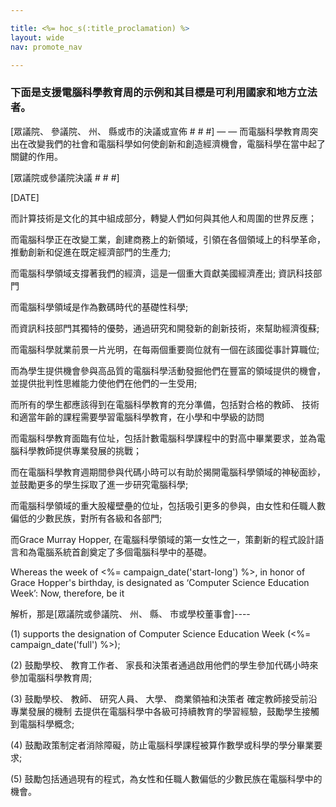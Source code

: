 ```yaml
---

title: <%= hoc_s(:title_proclamation) %>
layout: wide
nav: promote_nav

---
```



### 下面是支援電腦科學教育周的示例和其目標是可利用國家和地方立法者。

  
[眾議院、 參議院、 州、 縣或市的決議或宣佈 # # #] — — 而電腦科學教育周突出在改變我們的社會和電腦科學如何使創新和創造經濟機會，電腦科學在當中起了關鍵的作用。

[眾議院或參議院決議 # # #]

[DATE]

而計算技術是文化的其中組成部分，轉變人們如何與其他人和周圍的世界反應；

而電腦科學正在改變工業，創建商務上的新領域，引領在各個領域上的科學革命，推動創新和促進在既定經濟部門的生產力;

而電腦科學領域支撐著我們的經濟，這是一個重大貢獻美國經濟產出; 資訊科技部門

而電腦科學領域是作為數碼時代的基礎性科學;

而資訊科技部門其獨特的優勢，通過研究和開發新的創新技術，來幫助經濟復蘇;

而電腦科學就業前景一片光明，在每兩個重要崗位就有一個在該國從事計算職位;

而為學生提供機會參與高品質的電腦科學活動發掘他們在豐富的領域提供的機會，並提供批判性思維能力使他們在他們的一生受用;

而所有的學生都應該得到在電腦科學教育的充分準備，包括對合格的教師、 技術和適當年齡的課程需要學習電腦科學教育，在小學和中學級的訪問

而電腦科學教育面臨有位址，包括計數電腦科學課程中的對高中畢業要求，並為電腦科學教師提供專業發展的挑戰；

而在電腦科學教育週期間參與代碼小時可以有助於揭開電腦科學領域的神秘面紗，並鼓勵更多的學生採取了進一步研究電腦科學;

而電腦科學領域的重大股權壁壘的位址，包括吸引更多的參與，由女性和任職人數偏低的少數民族，對所有各級和各部門;

而Grace Murray Hopper, 在電腦科學領域的第一女性之一，策劃新的程式設計語言和為電腦系統首創奠定了多個電腦科學中的基礎。

Whereas the week of <%= campaign_date('start-long') %>, in honor of Grace Hopper's birthday, is designated as ‘Computer Science Education Week’: Now, therefore, be it

解析，那是[眾議院或參議院、 州、 縣、 市或學校董事會]\----

(1) supports the designation of Computer Science Education Week (<%= campaign_date('full') %>);

(2) 鼓勵學校、 教育工作者、 家長和決策者通過啟用他們的學生參加代碼小時來參加電腦科學教育周;

(3) 鼓勵學校、 教師、 研究人員、 大學、 商業領袖和決策者 確定教師接受前沿專業發展的機制 去提供在電腦科學中各級可持續教育的學習經驗，鼓勵學生接觸到電腦科學概念;

(4) 鼓勵政策制定者消除障礙，防止電腦科學課程被算作數學或科學的學分畢業要求;

(5) 鼓勵包括通過現有的程式，為女性和任職人數偏低的少數民族在電腦科學中的機會。

